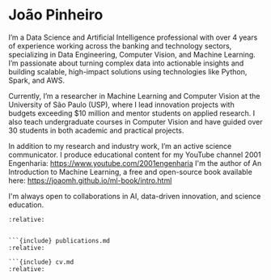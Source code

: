 # João Pinheiro
I’m a Data Science and Artificial Intelligence professional with over 4 years of experience working across the banking and technology sectors, specializing in Data Engineering, Computer Vision, and Machine Learning. I’m passionate about turning complex data into actionable insights and building scalable, high-impact solutions using technologies like Python, Spark, and AWS.

Currently, I’m a researcher in Machine Learning and Computer Vision at the University of São Paulo (USP), where I lead innovation projects with budgets exceeding $10 million and mentor students on applied research. I also teach undergraduate courses in Computer Vision and have guided over 30 students in both academic and practical projects.

In addition to my research and industry work, I’m an active science communicator. I produce educational content for my YouTube channel 2001 Engenharia: https://www.youtube.com/2001engenharia
I'm the author of An Introduction to Machine Learning, a free and open-source book available here: https://joaomh.github.io/ml-book/intro.html

I'm always open to collaborations in AI, data-driven innovation, and science education.


```{include} projects/projects.md
:relative:


```{include} publications.md
:relative:

```{include} cv.md
:relative:
